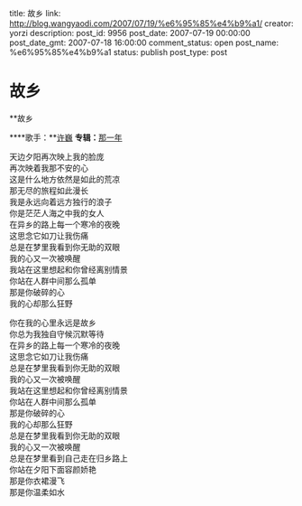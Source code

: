 title: 故乡
link: http://blog.wangyaodi.com/2007/07/19/%e6%95%85%e4%b9%a1/
creator: yorzi
description: 
post_id: 9956
post_date: 2007-07-19 00:00:00
post_date_gmt: 2007-07-18 16:00:00
comment_status: open
post_name: %e6%95%85%e4%b9%a1
status: publish
post_type: post

# 故乡

**故乡  
  
****歌手：**[许巍](http://mp3.baidu.com/m?tn=baidump3&ct=134217728&lm=-1&word=%D0%ED%CE%A1) **专辑：**[那一年](http://mp3.baidu.com/m?tn=baidump3&ct=134217728&lm=-1&word=%C4%C7%D2%BB%C4%EA)

  
天边夕阳再次映上我的脸庞  
再次映着我那不安的心  
这是什么地方依然是如此的荒凉  
那无尽的旅程如此漫长  
我是永远向着远方独行的浪子  
你是茫茫人海之中我的女人  
在异乡的路上每一个寒冷的夜晚  
这思念它如刀让我伤痛  
总是在梦里我看到你无助的双眼  
我的心又一次被唤醒  
我站在这里想起和你曾经离别情景  
你站在人群中间那么孤单  
那是你破碎的心  
我的心却那么狂野  
  
你在我的心里永远是故乡  
你总为我独自守候沉默等待  
在异乡的路上每一个寒冷的夜晚  
这思念它如刀让我伤痛  
总是在梦里我看到你无助的双眼  
我的心又一次被唤醒  
我站在这里想起和你曾经离别情景  
你站在人群中间那么孤单  
那是你破碎的心  
我的心却那么狂野  
总是在梦里我看到你无助的双眼  
我的心又一次被唤醒  
总是在梦里看到自己走在归乡路上  
你站在夕阳下面容颜娇艳  
那是你衣裙漫飞  
那是你温柔如水